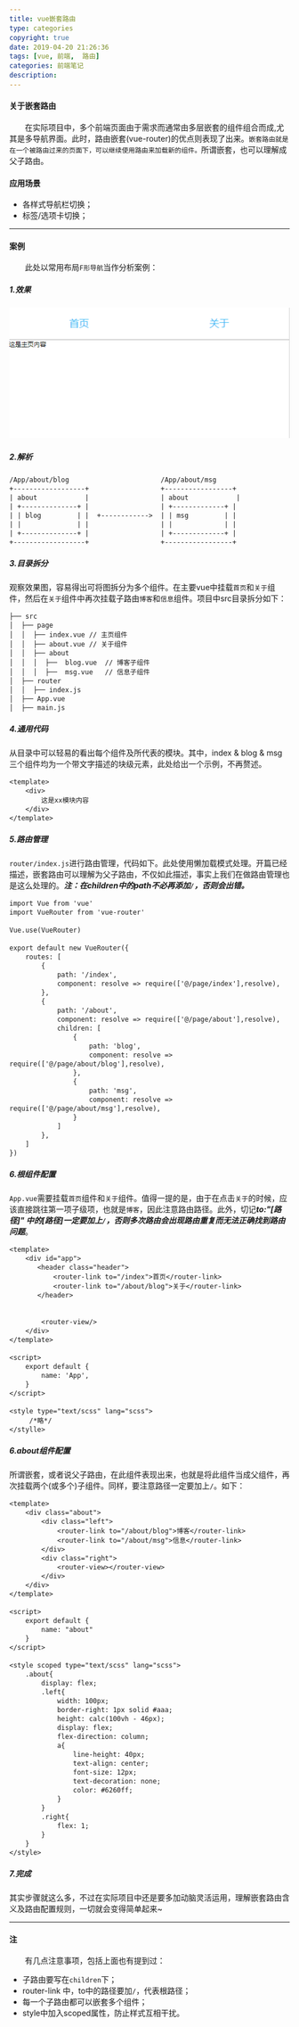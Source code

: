 ```yaml
---
title: vue嵌套路由
type: categories
copyright: true
date: 2019-04-20 21:26:36
tags: [vue, 前端,  路由]
categories: 前端笔记
description:
---
```

#### 关于嵌套路由
&emsp;&emsp;在实际项目中，多个前端页面由于需求而通常由多层嵌套的组件组合而成,尤其是多导航界面。此时，路由嵌套(vue-router)的优点则表现了出来。`嵌套路由就是在一个被路由过来的页面下，可以继续使用路由来加载新的组件。`所谓嵌套，也可以理解成父子路由。

<!--more-->
#### 应用场景
- 各样式导航栏切换；
- 标签/选项卡切换；

------

#### 案例
&emsp;&emsp;此处以常用布局`F形导航`当作分析案例：
##### 1.效果
![F形导航界面布局](/images/posts/路由嵌套.gif 'F形导航界面布局')
##### 2.解析
```
/App/about/blog                       /App/about/msg    
+------------------+                  +-----------------+
| about            |                  | about            |
| +--------------+ |                  | +-------------+ |
| | blog         | |  +------------>  | | msg         | |
| |              | |                  | |             | |
| +--------------+ |                  | +-------------+ |
+------------------+                  +-----------------+
```
##### 3.目录拆分
观察效果图，容易得出可将图拆分为多个组件。在主要vue中挂载`首页`和`关于`组件，然后在`关于`组件中再次挂载子路由`博客`和`信息`组件。项目中src目录拆分如下：
```
├── src	
│  ├── page	
│  │  ├── index.vue	// 主页组件
│  │  ├── about.vue	// 关于组件
│  │  ├── about	
│  │  │  ├──  blog.vue	// 博客子组件
│  │  │  ├──  msg.vue	// 信息子组件
│  ├── router	
│  │  ├── index.js	
│  ├── App.vue	
│  ├── main.js
```
##### 4.通用代码
从目录中可以轻易的看出每个组件及所代表的模块。其中，index & blog & msg 三个组件均为一个带文字描述的块级元素，此处给出一个示例，不再赘述。
```
<template>
    <div>
        这是xx模块内容
    </div>
</template>
```
##### 5.路由管理
`router/index.js`进行路由管理，代码如下。此处使用懒加载模式处理。开篇已经描述，嵌套路由可以理解为父子路由，不仅如此描述，事实上我们在做路由管理也是这么处理的。***注：在children中的path不必再添加`/`，否则会出错。***
```
import Vue from 'vue'
import VueRouter from 'vue-router'

Vue.use(VueRouter)

export default new VueRouter({
    routes: [
        {
            path: '/index',
            component: resolve => require(['@/page/index'],resolve),
        },
        {
            path: '/about',
            component: resolve => require(['@/page/about'],resolve),
            children: [
                {
                    path: 'blog',
                    component: resolve => require(['@/page/about/blog'],resolve),
                },
                {
                    path: 'msg',
                    component: resolve => require(['@/page/about/msg'],resolve),
                }
            ]
        },
    ]
})

```
##### 6.根组件配置
`App.vue`需要挂载`首页`组件和`关于`组件。值得一提的是，由于在点击`关于`的时候，应该直接跳往第一项子级项，也就是`博客`，因此注意路由路径。此外，切记***to:"[路径]" 中的[路径]一定要加上`/`，否则多次路由会出现路由重复而无法正确找到路由问题***。
```
<template>
    <div id="app">
       <header class="header">
           <router-link to="/index">首页</router-link>
           <router-link to="/about/blog">关于</router-link>
       </header>


        <router-view/>
    </div>
</template>

<script>
    export default {
        name: 'App',
    }
</script>

<style type="text/scss" lang="scss">
	 /*略*/
</stylle>
```
##### 6.about组件配置
所谓嵌套，或者说父子路由，在此组件表现出来，也就是将此组件当成父组件，再次挂载两个(或多个)子组件。同样，要注意路径一定要加上`/`。如下：
```
<template>
    <div class="about">
        <div class="left">
            <router-link to="/about/blog">博客</router-link>
            <router-link to="/about/msg">信息</router-link>
        </div>
        <div class="right">
            <router-view></router-view>
        </div>
    </div>
</template>

<script>
    export default {
        name: "about"
    }
</script>

<style scoped type="text/scss" lang="scss">
    .about{
        display: flex;
        .left{
            width: 100px;
            border-right: 1px solid #aaa;
            height: calc(100vh - 46px);
            display: flex;
            flex-direction: column;
            a{
                line-height: 40px;
                text-align: center;
                font-size: 12px;
                text-decoration: none;
                color: #6260ff;
            }
        }
        .right{
            flex: 1;
        }
    }
</style>

```
##### 7.完成
其实步骤就这么多，不过在实际项目中还是要多加动脑灵活运用，理解嵌套路由含义及路由配置规则，一切就会变得简单起来~

-----

#### 注
&emsp;&emsp;有几点注意事项，包括上面也有提到过：
- 子路由要写在`children`下；
- router-link 中，to中的路径要加`/`，代表根路径；
- 每一个子路由都可以嵌套多个组件；
- style中加入scoped属性，防止样式互相干扰。




